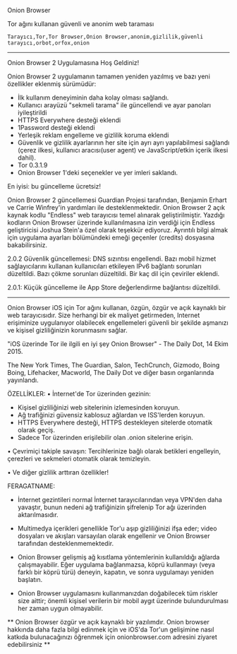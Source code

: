 Onion Browser

Tor ağını kullanan güvenli ve anonim web taraması

`Tarayıcı,Tor,Tor Browser,Onion Browser,anonim,gizlilik,güvenli tarayıcı,orbot,orfox,onion`

---

Onion Browser 2 Uygulamasına Hoş Geldiniz!

Onion Browser 2 uygulamanın tamamen yeniden yazılmış ve bazı yeni özellikler eklenmiş sürümüdür:

* İlk kullanım deneyiminin daha kolay olması sağlandı.
* Kullanıcı arayüzü "sekmeli tarama" ile güncellendi ve ayar panoları iyileştirildi
* HTTPS Everywhere desteği eklendi
* 1Password desteği eklendi
* Yerleşik reklam engelleme ve gizlilik koruma eklendi
* Güvenlik ve gizlilik ayarlarının her site için ayrı ayrı yapılabilmesi sağlandı (çerez ilkesi, kullanıcı aracısı(user agent) ve JavaScript/etkin içerik ilkesi dahil).
* Tor 0.3.1.9
* Onion Browser 1'deki seçenekler ve yer imleri saklandı.

En iyisi: bu güncelleme ücretsiz!

Onion Browser 2 güncellemesi Guardian Projesi tarafından, Benjamin Erhart ve Carrie Winfrey'in yardımları ile desteklenmektedir. Onion Browser 2 açık kaynak kodlu "Endless" web tarayıcısı temel alınarak geliştirilmiştir. Yazdığı kodların Onion Browser üzerinde kullanılmasına izin verdiği için Endless geliştiricisi Joshua Stein'a özel olarak teşekkür ediyoruz. Ayrıntılı bilgi almak için uygulama ayarları bölümündeki emeği geçenler (credits) dosyasına bakabilirsiniz.

2.0.2 Güvenlik güncellemesi: DNS sızıntısı engellendi. Bazı mobil hizmet sağlayıcılarını kullanan kullanıcıları etkileyen IPv6 bağlantı sorunları düzeltildi. Bazı çökme sorunları düzeltildi. Bir kaç dil için çeviriler eklendi.

2.0.1: Küçük güncelleme ile App Store değerlendirme bağlantısı düzeltildi.

---

Onion Browser iOS için Tor ağını kullanan, özgün, özgür ve açık kaynaklı bir web tarayıcısıdır. Size herhangi bir ek maliyet getirmeden, Internet erişiminize uygulanıyor olabilecek engellemeleri güvenli bir şekilde aşmanızı ve kişisel gizliliğinizin korunmasını sağlar. 

"iOS üzerinde Tor ile ilgili en iyi şey Onion Browser" - The Daily Dot, 14 Ekim 2015.

The New York Times, The Guardian, Salon, TechCrunch, Gizmodo, Boing Boing, Lifehacker, Macworld, The Daily Dot ve diğer basın organlarında yayınlandı.

ÖZELLİKLER:
• İnternet'de Tor üzerinden gezinin:
- Kişisel gizliliğinizi web sitelerinin izlemesinden koruyun.
- Ağ trafiğinizi güvensiz kablosuz ağlardan ve ISS'lerden koruyun.
- HTTPS Everywhere desteği, HTTPS destekleyen sitelerde otomatik olarak geçiş.
- Sadece Tor üzerinden erişilebilir olan .onion sitelerine erişin.

• Çevrimiçi takiple savaşın: Tercihlerinize bağlı olarak betikleri engelleyin, çerezleri ve sekmeleri otomatik olarak temizleyin.

• Ve diğer gizlilik arttıran özellikler!

FERAGATNAME:
- İnternet gezintileri normal İnternet tarayıcılarından veya VPN'den daha yavaştır, bunun nedeni ağ trafiğinizin şifrelenip Tor ağı üzerinden aktarılmasıdır.

- Multimedya içerikleri genellikle Tor'u aşıp gizliliğinizi ifşa eder; video dosyaları ve akışları varsayılan olarak engellenir ve Onion Browser tarafından desteklenmemektedir.

- Onion Browser gelişmiş ağ kısıtlama yöntemlerinin kullanıldığı ağlarda çalışmayabilir. Eğer uygulama bağlanmazsa, köprü kullanmayı (veya farklı bir köprü türü) deneyin, kapatın, ve sonra uygulamayı yeniden başlatın.

- Onion Browser uygulamasını kullanmanızdan doğabilecek tüm riskler size aittir; önemli kişisel verilerin bir mobil aygıt üzerinde bulundurulması her zaman uygun olmayabilir.

** Onion Browser özgür ve açık kaynaklı bir yazılımdır. Onion browser hakkında daha fazla bilgi edinmek için ve iOS'da Tor'un gelişimine nasıl katkıda bulunacağınızı öğrenmek için onionbrowser.com adresini ziyaret edebilirsiniz **

